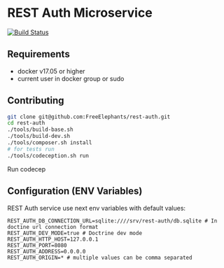 # REST Auth Microservice

[![Build Status](https://travis-ci.org/FreeElephants/rest-auth.svg?branch=master)](https://travis-ci.org/FreeElephants/rest-auth)

## Requirements
- docker v17.05 or higher
- current user in docker group or sudo

## Contributing
```bash
git clone git@github.com:FreeElephants/rest-auth.git
cd rest-auth
./tools/build-base.sh
./tools/build-dev.sh
./tools/composer.sh install
# for tests run
./tools/codeception.sh run
```

Run codecep

## Configuration (ENV Variables)

REST Auth service use next env variables with default values: 
```
REST_AUTH_DB_CONNECTION_URL=sqlite:////srv/rest-auth/db.sqlite # In doctine url connection format
REST_AUTH_DEV_MODE=true # Doctrine dev mode 
REST_AUTH_HTTP_HOST=127.0.0.1
REST_AUTH_PORT=8080
REST_AUTH_ADDRESS=0.0.0.0
REST_AUTH_ORIGIN=* # multiple values can be comma separated
```
